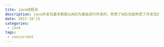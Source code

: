 ```yaml
---
tite: java线程池
description: java并发包基本都是以AQS为基础进行开发的，熟悉了AQS也就熟悉了并发包的原理。
date: 2017-10-15
categories:
 - java
tags:
 - concurrent
---
```

